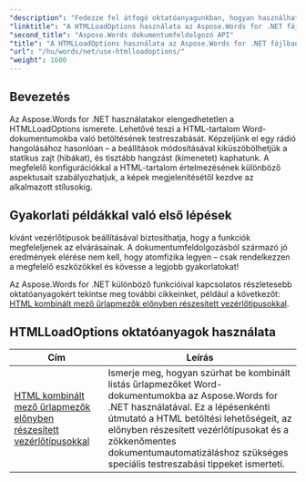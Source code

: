 ```yaml
---
"description": "Fedezze fel átfogó oktatóanyagunkban, hogyan használhatja hatékonyan a HTMLLoadOptions függvényt az Aspose.Words for .NET programmal. Ismerje meg a funkciókat, tippeket és gyakorlati példákat."
"linktitle": "A HTMLLoadOptions használata az Aspose.Words for .NET fájlban"
"second_title": "Aspose.Words dokumentumfeldolgozó API"
"title": "A HTMLLoadOptions használata az Aspose.Words for .NET fájlban"
"url": "/hu/words/net/use-htmlloadoptions/"
"weight": 1600
---
```


## Bevezetés
 
Az Aspose.Words for .NET használatakor elengedhetetlen a HTMLLoadOptions ismerete. Lehetővé teszi a HTML-tartalom Word-dokumentumokba való betöltésének testreszabását. Képzeljünk el egy rádió hangolásához hasonlóan – a beállítások módosításával kiküszöbölhetjük a statikus zajt (hibákat), és tisztább hangzást (kimenetet) kaphatunk. A megfelelő konfigurációkkal a HTML-tartalom értelmezésének különböző aspektusait szabályozhatjuk, a képek megjelenítésétől kezdve az alkalmazott stílusokig.  

## Gyakorlati példákkal való első lépések  

kívánt vezérlőtípusok beállításával biztosíthatja, hogy a funkciók megfeleljenek az elvárásainak. A dokumentumfeldolgozásból származó jó eredmények elérése nem kell, hogy atomfizika legyen – csak rendelkezzen a megfelelő eszközökkel és kövesse a legjobb gyakorlatokat!

Az Aspose.Words for .NET különböző funkcióival kapcsolatos részletesebb oktatóanyagokért tekintse meg további cikkeinket, például a következőt: [HTML kombinált mező űrlapmezők előnyben részesített vezérlőtípusokkal](./html-combo-box-form-fields-with-preferred-control-types/).

 ## HTMLLoadOptions oktatóanyagok használata
| Cím | Leírás |
| --- | --- |
| [HTML kombinált mező űrlapmezők előnyben részesített vezérlőtípusokkal](./html-combo-box-form-fields-with-preferred-control-types/) | Ismerje meg, hogyan szúrhat be kombinált listás űrlapmezőket Word-dokumentumokba az Aspose.Words for .NET használatával. Ez a lépésenkénti útmutató a HTML betöltési lehetőségeit, az előnyben részesített vezérlőtípusokat és a zökkenőmentes dokumentumautomatizáláshoz szükséges speciális testreszabási tippeket ismerteti. |